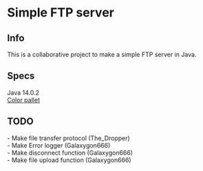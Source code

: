 # Simple FTP server

<h2>Info</h2>
This is a collaborative project to make a simple FTP server in Java. <br>

<h2>Specs</h2>
Java 14.0.2 <br>
<a href="https://colorhunt.co/palette/149559">Color pallet</a>

<h2>TODO</h2>
- Make file transfer protocol (The_Dropper)<br>
- Make Error logger (Galaxygon666) <br>
- Make disconnect function (Galaxygon666) <br>
- Make file upload function (Galaxygon666)<br>

